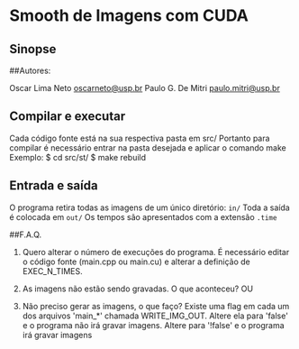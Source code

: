 # Smooth de Imagens com CUDA

## Sinopse
	
##Autores:

Oscar Lima Neto		oscarneto@usp.br
Paulo G. De Mitri 	paulo.mitri@usp.br


## Compilar e executar

Cada código fonte está na sua respectiva pasta em src/
Portanto para compilar é necessário entrar na pasta desejada e aplicar o comando make
Exemplo:
	$ cd src/st/
	$ make rebuild

## Entrada e saída

O programa retira todas as imagens de um único diretório: `in/`
Toda a saída é colocada em `out/`
Os tempos são apresentados com a extensão `.time`

##F.A.Q.

1) Quero alterar o número de execuções do programa.
É necessário editar o código fonte (main.cpp ou main.cu) e alterar a definição de EXEC_N_TIMES.

2) As imagens não estão sendo gravadas. O que aconteceu?
OU
3) Não preciso gerar as imagens, o que faço?
Existe uma flag em cada um dos arquivos 'main_*' chamada WRITE_IMG_OUT.
Altere ela para 'false' e o programa não irá gravar imagens. Altere para '!false' e o programa irá gravar imagens
